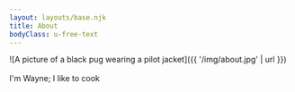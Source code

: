 ```yaml
---
layout: layouts/base.njk
title: About
bodyClass: u-free-text
---
```

![A picture of a black pug wearing a pilot jacket]({{ '/img/about.jpg' | url }})
\
\
I'm Wayne; I like to cook